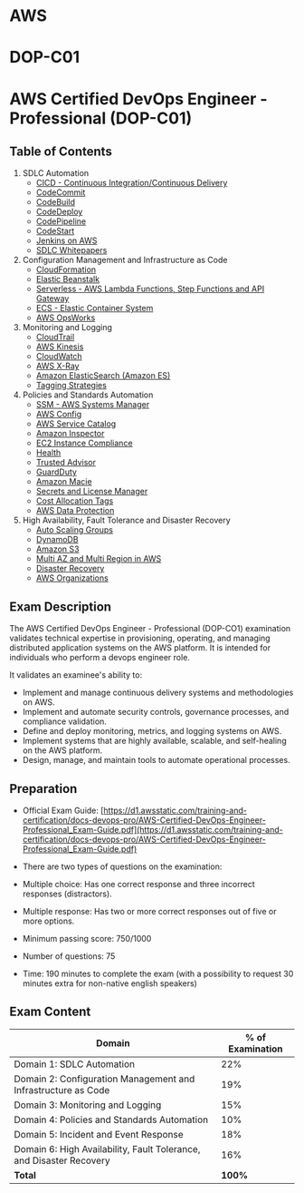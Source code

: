 # AWS

# DOP-C01
# AWS Certified DevOps Engineer - Professional (DOP-C01)


## Table of Contents

1. SDLC Automation
    - [CICD - Continuous Integration/Continuous Delivery](1-sdlc-automation/cicd.md)
    - [CodeCommit](1-sdlc-automation/codecommit.md)
    - [CodeBuild](1-sdlc-automation/codebuild.md)
    - [CodeDeploy](1-sdlc-automation/codedeploy.md)
    - [CodePipeline](1-sdlc-automation/codepipeline.md)
    - [CodeStart](1-sdlc-automation/codestar.md)
    - [Jenkins on AWS](1-sdlc-automation/jenkins.md)
    - [SDLC Whitepapers](1-sdlc-automation/whitepapers.md)
2. Configuration Management and Infrastructure as Code
    - [CloudFormation](2-infrastructure-as-code/cloudformation.md)
    - [Elastic Beanstalk](2-infrastructure-as-code/eb.md)
    - [Serverless - AWS Lambda Functions, Step Functions and API Gateway](2-infrastructure-as-code/serverless.md)
    - [ECS - Elastic Container System](2-infrastructure-as-code/ecs.md)
    - [AWS OpsWorks](2-infrastructure-as-code/opsworks.md)
3. Monitoring and Logging
    - [CloudTrail](3-monitoring/cloudtrail.md)
    - [AWS Kinesis](3-monitoring/kinesis.md)
    - [CloudWatch](3-monitoring/cloudwatch.md)
    - [AWS X-Ray](3-monitoring/x-ray.md)
    - [Amazon ElasticSearch (Amazon ES)](3-monitoring/elasticsearch.md)
    - [Tagging Strategies](3-monitoring/tagging.md)
4. Policies and Standards Automation
    - [SSM - AWS Systems Manager](4-automation/ssm.dm)
    - [AWS Config](4-automation/config.md)
    - [AWS Service Catalog](4-automation/service-catalog.md)
    - [Amazon Inspector](4-automation/inspector.md)
    - [EC2 Instance Compliance](4-automation/ec2-instance-compliance.md)
    - [Health](4-automation/health.md)
    - [Trusted Advisor](4-automation/trusted-advisor.md)
    - [GuardDuty](4-automation/guard-duty.md)
    - [Amazon Macie](4-automation/macie.md)
    - [Secrets and License Manager](4-automation/manager.md)
    - [Cost Allocation Tags](4-automation/cost-allocation-tags.md)
    - [AWS Data Protection](4-automation/data-protection.md)
5. High Availability, Fault Tolerance and Disaster Recovery
    - [Auto Scaling Groups](5-fault-tolerance/asg.md)
    - [DynamoDB](5-fault-tolerance/dynamodb.md)
    - [Amazon S3](5-fault-tolerance/s3.md)
    - [Multi AZ and Multi Region in AWS](5-fault-tolerance/multi-az-region.md)
    - [Disaster Recovery](5-fault-tolerance/disaster-recovery.md)
    - [AWS Organizations](5-fault-tolerance/organizations.md)

## Exam Description

The AWS Certified DevOps Engineer - Professional (DOP-CO1) examination validates technical expertise in provisioning, operating, and managing distributed application systems on the AWS platform. It is intended for individuals who perform a devops engineer role.

It validates an examinee's ability to:

- Implement and manage continuous delivery systems and methodologies on AWS.
- Implement and automate security controls, governance processes, and compliance validation.
- Define and deploy monitoring, metrics, and logging systems on AWS.
- Implement systems that are highly available, scalable, and self-healing on the AWS platform.
- Design, manage, and maintain tools to automate operational processes.

## Preparation

- Official Exam Guide: [https://d1.awsstatic.com/training-and-certification/docs-devops-pro/AWS-Certified-DevOps-Engineer-Professional_Exam-Guide.pdf](https://d1.awsstatic.com/training-and-certification/docs-devops-pro/AWS-Certified-DevOps-Engineer-Professional_Exam-Guide.pdf)

- There are two types of questions on the examination:

- Multiple choice: Has one correct response and three incorrect responses (distractors).
- Multiple response: Has two or more correct responses out of five or more options.

- Minimum passing score: 750/1000

- Number of questions: 75

- Time: 190 minutes to complete the exam (with a possibility to request 30 minutes extra for non-native english speakers)

## Exam Content

| **Domain**                                                          | **% of Examination** |
|---------------------------------------------------------------------|----------------------|
| Domain 1: SDLC Automation                                           | 22%                  |
| Domain 2: Configuration Management and Infrastructure as Code       | 19%                  |
| Domain 3: Monitoring and Logging                                    | 15%                  |
| Domain 4: Policies and Standards Automation                         | 10%                  |
| Domain 5: Incident and Event Response                               | 18%                  |
| Domain 6: High Availability, Fault Tolerance, and Disaster Recovery | 16%                  |
| **Total**                                                           | **100%**             |
